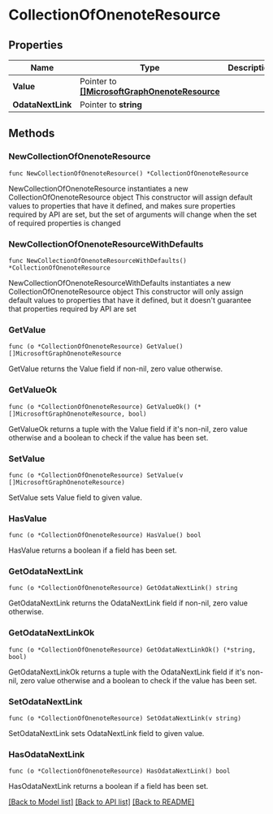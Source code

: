 # CollectionOfOnenoteResource

## Properties

Name | Type | Description | Notes
------------ | ------------- | ------------- | -------------
**Value** | Pointer to [**[]MicrosoftGraphOnenoteResource**](MicrosoftGraphOnenoteResource.md) |  | [optional] 
**OdataNextLink** | Pointer to **string** |  | [optional] 

## Methods

### NewCollectionOfOnenoteResource

`func NewCollectionOfOnenoteResource() *CollectionOfOnenoteResource`

NewCollectionOfOnenoteResource instantiates a new CollectionOfOnenoteResource object
This constructor will assign default values to properties that have it defined,
and makes sure properties required by API are set, but the set of arguments
will change when the set of required properties is changed

### NewCollectionOfOnenoteResourceWithDefaults

`func NewCollectionOfOnenoteResourceWithDefaults() *CollectionOfOnenoteResource`

NewCollectionOfOnenoteResourceWithDefaults instantiates a new CollectionOfOnenoteResource object
This constructor will only assign default values to properties that have it defined,
but it doesn't guarantee that properties required by API are set

### GetValue

`func (o *CollectionOfOnenoteResource) GetValue() []MicrosoftGraphOnenoteResource`

GetValue returns the Value field if non-nil, zero value otherwise.

### GetValueOk

`func (o *CollectionOfOnenoteResource) GetValueOk() (*[]MicrosoftGraphOnenoteResource, bool)`

GetValueOk returns a tuple with the Value field if it's non-nil, zero value otherwise
and a boolean to check if the value has been set.

### SetValue

`func (o *CollectionOfOnenoteResource) SetValue(v []MicrosoftGraphOnenoteResource)`

SetValue sets Value field to given value.

### HasValue

`func (o *CollectionOfOnenoteResource) HasValue() bool`

HasValue returns a boolean if a field has been set.

### GetOdataNextLink

`func (o *CollectionOfOnenoteResource) GetOdataNextLink() string`

GetOdataNextLink returns the OdataNextLink field if non-nil, zero value otherwise.

### GetOdataNextLinkOk

`func (o *CollectionOfOnenoteResource) GetOdataNextLinkOk() (*string, bool)`

GetOdataNextLinkOk returns a tuple with the OdataNextLink field if it's non-nil, zero value otherwise
and a boolean to check if the value has been set.

### SetOdataNextLink

`func (o *CollectionOfOnenoteResource) SetOdataNextLink(v string)`

SetOdataNextLink sets OdataNextLink field to given value.

### HasOdataNextLink

`func (o *CollectionOfOnenoteResource) HasOdataNextLink() bool`

HasOdataNextLink returns a boolean if a field has been set.


[[Back to Model list]](../README.md#documentation-for-models) [[Back to API list]](../README.md#documentation-for-api-endpoints) [[Back to README]](../README.md)


